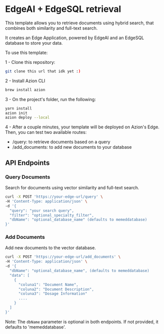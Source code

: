 # EdgeAI + EdgeSQL retrieval

This template allows you to retrieve documents using hybrid search, that combines both similarity and full-text search.

It creates an Edge Application, powered by EdgeAI and an EdgeSQL database to store your data.

To use this template:

1 - Clone this repository:

```bash
git clone this url that idk yet :) 
```

2 - Install Azion CLI

```bash
brew install azion
```

3 - On the project's folder, run the following:
```bash
yarn install
azion init
azion deploy --local
```

4 - After a couple minutes, your template will be deployed on Azion's Edge. Then, you can test two available routes:
- /query: to retrieve documents based on a query
- /add_documents: to add new documents to your database

## API Endpoints

### Query Documents
Search for documents using vector similarity and full-text search.

```bash
curl -X POST 'https://your-edge-url/query' \
-H 'Content-Type: application/json' \
-d '{
  "query": "your search query",
  "filter": "optional_specialty_filter",
  "dbName": "optional_database_name" (defaults to memeddatabase)
}'
```

### Add Documents
Add new documents to the vector database.

```bash
curl -X POST 'https://your-edge-url/add_documents' \
-H 'Content-Type: application/json' \
-d '{
  "dbName": "optional_database_name", (defaults to memeddatabase)
  "data": [
    {
      "coluna1": "Document Name",
      "coluna2": "Document Description",
      "coluna3": "Dosage Information"
      ....
    }
  ]
}'
```

Note: The `dbName` parameter is optional in both endpoints. If not provided, it defaults to 'memeddatabase'.
